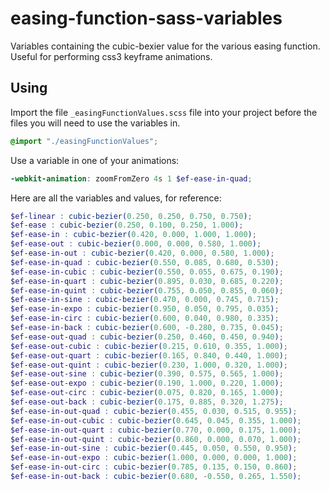 # easing-function-sass-variables
Variables containing the cubic-bexier value for the various easing function. Useful for performing css3 keyframe animations.

## Using

Import the file `_easingFunctionValues.scss` file into your project before the files you will need to use the variables in.

```scss
@import "./easingFunctionValues";
```

Use a variable in one of your animations:
```scss
-webkit-animation: zoomFromZero 4s 1 $ef-ease-in-quad;
```

Here are all the variables and values, for reference:

```scss
$ef-linear : cubic-bezier(0.250, 0.250, 0.750, 0.750);
$ef-ease : cubic-bezier(0.250, 0.100, 0.250, 1.000);
$ef-ease-in : cubic-bezier(0.420, 0.000, 1.000, 1.000);
$ef-ease-out : cubic-bezier(0.000, 0.000, 0.580, 1.000);
$ef-ease-in-out : cubic-bezier(0.420, 0.000, 0.580, 1.000);
$ef-ease-in-quad : cubic-bezier(0.550, 0.085, 0.680, 0.530);
$ef-ease-in-cubic : cubic-bezier(0.550, 0.055, 0.675, 0.190);
$ef-ease-in-quart : cubic-bezier(0.895, 0.030, 0.685, 0.220);
$ef-ease-in-quint : cubic-bezier(0.755, 0.050, 0.855, 0.060);
$ef-ease-in-sine : cubic-bezier(0.470, 0.000, 0.745, 0.715);
$ef-ease-in-expo : cubic-bezier(0.950, 0.050, 0.795, 0.035);
$ef-ease-in-circ : cubic-bezier(0.600, 0.040, 0.980, 0.335);
$ef-ease-in-back : cubic-bezier(0.600, -0.280, 0.735, 0.045);
$ef-ease-out-quad : cubic-bezier(0.250, 0.460, 0.450, 0.940);
$ef-ease-out-cubic : cubic-bezier(0.215, 0.610, 0.355, 1.000);
$ef-ease-out-quart : cubic-bezier(0.165, 0.840, 0.440, 1.000);
$ef-ease-out-quint : cubic-bezier(0.230, 1.000, 0.320, 1.000);
$ef-ease-out-sine : cubic-bezier(0.390, 0.575, 0.565, 1.000);
$ef-ease-out-expo : cubic-bezier(0.190, 1.000, 0.220, 1.000);
$ef-ease-out-circ : cubic-bezier(0.075, 0.820, 0.165, 1.000);
$ef-ease-out-back : cubic-bezier(0.175, 0.885, 0.320, 1.275);
$ef-ease-in-out-quad : cubic-bezier(0.455, 0.030, 0.515, 0.955);
$ef-ease-in-out-cubic : cubic-bezier(0.645, 0.045, 0.355, 1.000);
$ef-ease-in-out-quart : cubic-bezier(0.770, 0.000, 0.175, 1.000);
$ef-ease-in-out-quint : cubic-bezier(0.860, 0.000, 0.070, 1.000);
$ef-ease-in-out-sine : cubic-bezier(0.445, 0.050, 0.550, 0.950);
$ef-ease-in-out-expo : cubic-bezier(1.000, 0.000, 0.000, 1.000);
$ef-ease-in-out-circ : cubic-bezier(0.785, 0.135, 0.150, 0.860);
$ef-ease-in-out-back : cubic-bezier(0.680, -0.550, 0.265, 1.550);
```